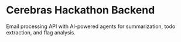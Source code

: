 # Cerebras Hackathon Backend

Email processing API with AI-powered agents for summarization, todo extraction, and flag analysis. 